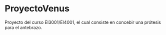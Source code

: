# ProyectoVenus
Proyecto del curso EI3001/EI4001, el cual consiste en concebir una prótesis para el antebrazo.
